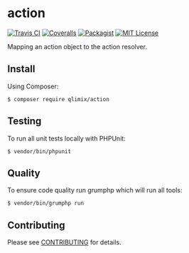 # action

[![Travis CI](https://api.travis-ci.org/qlimix/action.svg?branch=master)](https://travis-ci.org/qlimix/action)
[![Coveralls](https://img.shields.io/coveralls/github/qlimix/action.svg)](https://coveralls.io/github/qlimix/action)
[![Packagist](https://img.shields.io/packagist/v/qlimix/action.svg)](https://packagist.org/packages/qlimix/action)
[![MIT License](https://img.shields.io/badge/license-MIT-brightgreen.svg)](https://github.com/qlimix/action/blob/master/LICENSE)

Mapping an action object to the action resolver.

## Install

Using Composer:

~~~
$ composer require qlimix/action
~~~

## Testing
To run all unit tests locally with PHPUnit:

~~~
$ vendor/bin/phpunit
~~~

## Quality
To ensure code quality run grumphp which will run all tools:

~~~
$ vendor/bin/grumphp run
~~~

## Contributing

Please see [CONTRIBUTING](CONTRIBUTING.md) for details.
